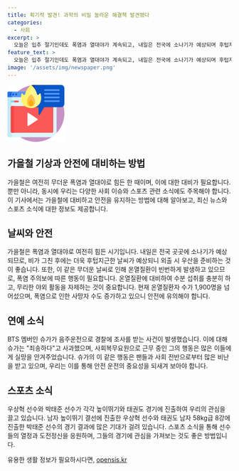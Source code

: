 ```yaml
---
title: 획기적 발견! 과학의 비밀 놀라운 해결책 발견됐다
categories:
  - 사회
excerpt: >
  오늘은 입추 절기인데도 폭염과 열대야가 계속되고, 내일은 전국에 소나기가 예상되며 후텁지근한 날씨가 예상됩니다. 온열질환자 수가 1,900명을 넘어섰고, 폭염으로 인한 사망자 수도 늘어나고 있습니다. BTS의 슈가가 전동 스쿠터를 운전하다 넘어져 음주운전으로 경찰 조사를 받았고, 안세영은 협회에 대한 비판 발언을 싸울 의도가 아닌 운동에 전념하고 싶은 마음으로 설명했습니다. 또한, 우상혁이 파리올림픽 남자 높이뛰기 결선에, 박태준이 태권도 8강전에 진출했습니다.
feature_text: >
  오늘은 입추 절기인데도 폭염과 열대야가 계속되고, 내일은 전국에 소나기가 예상되며 후텁지근한 날씨가 예상됩니다. 온열질환자 수가 1,900명을 넘어섰고, 폭염으로 인한 사망자 수도 늘어나고 있습니다. BTS의 슈가가 전동 스쿠터를 운전하다 넘어져 음주운전으로 경찰 조사를 받았고, 안세영은 협회에 대한 비판 발언을 싸울 의도가 아닌 운동에 전념하고 싶은 마음으로 설명했습니다. 또한, 우상혁이 파리올림픽 남자 높이뛰기 결선에, 박태준이 태권도 8강전에 진출했습니다.
image: '/assets/img/newspaper.png'
---
```


<p><img src="/assets/img/news.png" alt="rentncar 속보" /></p>

<h2>가을철 기상과 안전에 대비하는 방법</h2>

<p data-ke-size="size16">가을철은 여전히 무더운 폭염과 열대야로 힘든 한 때이며, 이에 대한 대비가 필요합니다. 뿐만 아니라, 동시에 우리는 다양한 사회 이슈와 스포츠 관련 소식에도 주목해야 합니다. 이 기사에서는 가을철에 대비하고 안전을 유지하는 방법에 대해 알아보고, 최신 뉴스와 스포츠 소식에 대한 정보도 제공합니다.</p>

<h2>날씨와 안전</h2>

<p>가을철은 폭염과 열대야로 여전히 힘든 시기입니다. 내일은 전국 곳곳에 소나기가 예상되므로, 비가 그친 후에는 더욱 후텁지근한 날씨가 예상되니 외출 시 우산을 준비하는 것이 좋습니다. 또한, 이 같은 무더운 날씨로 인해 온열질환이 빈번하게 발생하고 있으므로, 폭염 주의보에 따른 행동이 필요합니다. 온열질환에 대비하여 수분 섭취를 충분히 하고, 무리한 야외 활동을 자제하는 것이 중요합니다. 현재 온열질환자 수가 1,900명을 넘어섰으며, 폭염으로 인한 사망자 수도 증가하고 있으니 안전에 유의해야 합니다.</p>

<h2>연예 소식</h2>

<p>BTS 멤버인 슈가가 음주운전으로 경찰에 조사를 받는 사건이 발생했습니다. 이에 대해 슈가는 "죄송하다"고 사과했으며, 사회복무요원으로 근무 중인 그의 행동은 많은 이들에게 실망을 안겨주었습니다. 슈가의 이 같은 행동은 팬들과 사회 전반으로부터 많은 비난을 받고 있으며, 우리는 이를 통해 안전 운전의 중요성을 되새겨 보아야 합니다.</p>

<h2>스포츠 소식</h2>

<p>우상혁 선수와 박태준 선수가 각각 높이뛰기와 태권도 경기에 진출하여 우리의 관심을 끌고 있습니다. 남자 높이뛰기 결선에 진출한 우상혁 선수와 태권도 남자 58kg급 8강에 진출한 박태준 선수의 경기 결과에 많은 기대가 걸려 있습니다. 스포츠 소식을 통해 선수들의 열정과 도전정신을 응원하며, 그들의 경기에 관심을 가져보는 것도 좋은 방법입니다.</p>
유용한 생활 정보가 필요하시다면, <a href="https://opensis.kr" rel="dofollow">opensis.kr</a>


